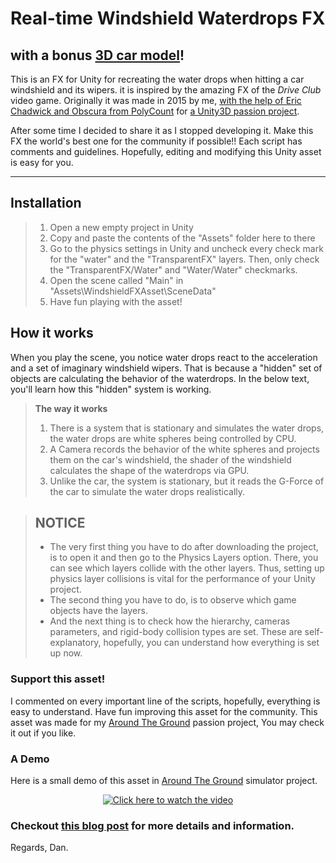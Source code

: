 Real-time Windshield Waterdrops FX
===================
with a bonus [3D car model](https://www.cgtrader.com/free-3d-models/car/standard/low-poly-car-for-video-games)!
-------------
This is an FX for Unity for recreating the water drops when hitting a car windshield and its wipers. it is inspired by the amazing FX of the *Drive Club* video game. Originally it was made in 2015 by me, [with the help of Eric Chadwick and Obscura from PolyCount](https://polycount.com/discussion/155940/animating-normal-maps-to-achieve-rain-drops-in-3ds-max-or-unity3d) for [a Unity3D passion project](http://project92.ir/).

After some time I decided to share it as I stopped developing it. Make this FX the world's best one for the community if possible!!
Each script has comments and guidelines. Hopefully, editing and modifying this Unity asset is easy for you.

----------

Installation
-------------
> 1. Open a new empty project in Unity
> 2. Copy and paste the contents of the "Assets" folder here to there
> 3. Go to the physics settings in Unity and uncheck every check mark for the "water" and the "TransparentFX" layers. Then, only check the "TransparentFX/Water" and "Water/Water" checkmarks.
> 4. Open the scene called "Main" in "Assets\WindshieldFXAsset\SceneData"
> 5. Have fun playing with the asset!

How it works
-------------

When you play the scene, you notice water drops react to the acceleration and a set of imaginary windshield wipers.  That is because a "hidden" set of objects are calculating the behavior of the waterdrops. In the below text, you'll learn how this "hidden" system is working.

> **The way it works**
>
> 1. There is a system that is stationary and simulates the water drops, the water drops are white spheres being controlled by CPU.
> 2. A Camera records the behavior of the white spheres and projects them on the car's windshield, the shader of the windshield calculates the shape of the waterdrops via GPU.
> 3. Unlike the car, the system is stationary, but it reads the G-Force of the car to simulate the water drops realistically.

> ## NOTICE
>
> - The very first thing you have to do after downloading the project, is to open it and then go to the Physics Layers option. There, you can see which layers collide with the other layers. Thus, setting up physics layer collisions is vital for the performance of your Unity project.
> - The second thing you have to do, is to observe which game objects have the layers.
> - And the next thing is to check how the hierarchy, cameras parameters, and rigid-body collision types are set. These are self-explanatory, hopefully, you can understand how everything is set up now.

### Support this asset!

  I commented on every important line of the scripts, hopefully, everything is easy to understand. Have fun improving this asset for the community.
  This asset was made for my [Around The Ground](http://AroundTheGround.TK) passion project, You may check it out if you like.

### A Demo

  Here is a small demo of this asset in [Around The Ground](http://www.AroundTheGround.tk) simulator project.
  
<span style="display:block;text-align:center">[![Click here to watch the video](https://img.youtube.com/vi/GjkCOBWZC1A/0.jpg)](https://youtu.be/GjkCOBWZC1A?t=190)</span>
  
### Checkout [this blog post](http://project92.ir/driveclub-water-drops-effect-unity3d-318/) for more details and information.

Regards,
Dan.
